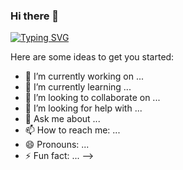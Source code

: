 ### Hi there 👋

[![Typing SVG](https://readme-typing-svg.demolab.com/?lines=Flutter+Developer+with+1+Year+Experience;Graphic+Designer)](https://git.io/typing-svg)

Here are some ideas to get you started:

- 🔭 I’m currently working on ...
- 🌱 I’m currently learning ...
- 👯 I’m looking to collaborate on ...
- 🤔 I’m looking for help with ...
- 💬 Ask me about ...
- 📫 How to reach me: ...
- 😄 Pronouns: ...
- ⚡ Fun fact: ...
-->
<!--
**mdbabarkhaan/mdbabarkhaan** is a ✨ _special_ ✨ repository because its `README.md` (this file) appears on your GitHub profile.
